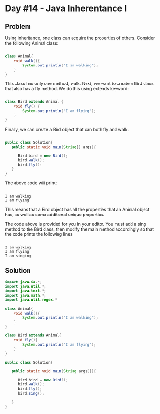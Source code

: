 # Day #14 - Java Inherentance I
## Problem

Using inheritance, one class can acquire the properties of others. Consider the following Animal class:
```java

class Animal{
    void walk(){
        System.out.println("I am walking");
    }
}

```
This class has only one method, walk. Next, we want to create a Bird class that also has a fly method. We do this using extends keyword:
```java

class Bird extends Animal {
    void fly() {
        System.out.println("I am flying");
    }
}

````
Finally, we can create a Bird object that can both fly and walk.
```java

public class Solution{
   public static void main(String[] args){

      Bird bird = new Bird();
      bird.walk();
      bird.fly();
   }
}

```
The above code will print:
```

I am walking
I am flying

```
This means that a Bird object has all the properties that an Animal object has, as well as some additional unique properties.

The code above is provided for you in your editor. You must add a sing method to the Bird class, then modify the main method accordingly so that the code prints the following lines:
```

I am walking
I am flying
I am singing

```

## Solution
```java
import java.io.*;
import java.util.*;
import java.text.*;
import java.math.*;
import java.util.regex.*;

class Animal{
	void walk(){
		System.out.println("I am walking");
	}
}

class Bird extends Animal{
	void fly(){
		System.out.println("I am flying");
	}
}

public class Solution{

   public static void main(String args[]){

	  Bird bird = new Bird();
	  bird.walk();
	  bird.fly();
      bird.sing();
	
   }
}
```
